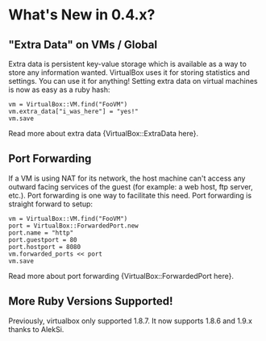 # What's New in 0.4.x?

## "Extra Data" on VMs / Global

Extra data is persistent key-value storage which is available as a way to store any information
wanted. VirtualBox uses it for storing statistics and settings. You can use it for anything!
Setting extra data on virtual machines is now as easy as a ruby hash:

    vm = VirtualBox::VM.find("FooVM")
    vm.extra_data["i_was_here"] = "yes!"
    vm.save

Read more about extra data {VirtualBox::ExtraData here}.

## Port Forwarding

If a VM is using NAT for its network, the host machine can't access any outward facing
services of the guest (for example: a web host, ftp server, etc.). Port forwarding is
one way to facilitate this need. Port forwarding is straight forward to setup:

    vm = VirtualBox::VM.find("FooVM")
    port = VirtualBox::ForwardedPort.new
    port.name = "http"
    port.guestport = 80
    port.hostport = 8080
    vm.forwarded_ports << port
    vm.save

Read more about port forwarding {VirtualBox::ForwardedPort here}.

## More Ruby Versions Supported!

Previously, virtualbox only supported 1.8.7. It now supports 1.8.6 and 1.9.x thanks
to AlekSi.